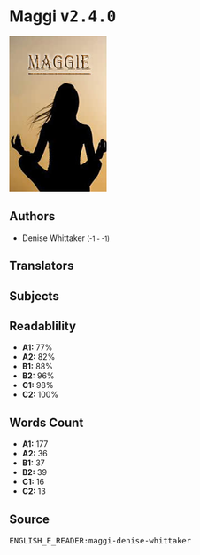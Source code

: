 # Maggi <kbd>v2.4.0</kbd>

![](./cover.medium.jpg "")

## Authors


 - Denise Whittaker <small>(-1 - -1)</small>

## Translators



## Subjects



## Readablility


 - **A1:** 77%
 - **A2:** 82%
 - **B1:** 88%
 - **B2:** 96%
 - **C1:** 98%
 - **C2:** 100%

## Words Count


 - **A1:** 177
 - **A2:** 36
 - **B1:** 37
 - **B2:** 39
 - **C1:** 16
 - **C2:** 13

## Source


<kbd>ENGLISH_E_READER:maggi-denise-whittaker</kbd>
